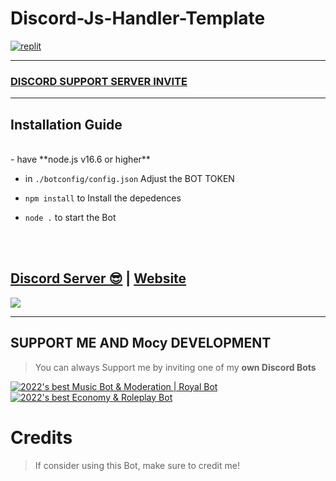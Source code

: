 # Discord-Js-Handler-Template



[![replit](https://repl.it/badge/github/MrrVit665/Discord-Js-Handler-Template)](https://repl.it/github/MrrVit665/Discord-Js-Handler-Template)

***


### [**DISCORD SUPPORT SERVER INVITE**](https://support.mocy.ml/)

***

## Installation Guide

<br/>
- have **node.js v16.6 or higher**

- in `./botconfig/config.json` Adjust the BOT TOKEN


- `npm install` to Install the depedences

- `node .` to start the Bot

<br/>
<br/>



## [Discord Server 😎](https://support.mocy.m) | [Website](https://john-david.netlify.app/)
<a href="https://support.mocy.ml/"><img src="https://cdn.discordapp.com/attachments/947175223621464144/951460103314354196/Picsart_22-03-09_18-49-59-227.jpg"></a>

***

## SUPPORT ME AND Mocy DEVELOPMENT

> You can always Support me by inviting one of my **own Discord Bots**

[![2022's best Music Bot & Moderation | Royal Bot](https://cdn.discordapp.com/avatars/787260574551375903/8ff2f7d80627f4d4d3773a8af6ee2d87.webp)](https://discord.com/oauth2/authorize?client_id=787260574551375903&permissions=37088600&scope=bot%20applications.commands)
[![2022's best Economy & Roleplay Bot](https://cdn.discordapp.com/avatars/911524784809058304/6a0933e7d639e2e33dd98bde9913b569.webp)](https://discord.com/oauth2/authorize?client_id=911524784809058304&permissions=8&scope=bot%20applications.commands)

# Credits

> If consider using this Bot, make sure to credit me!
